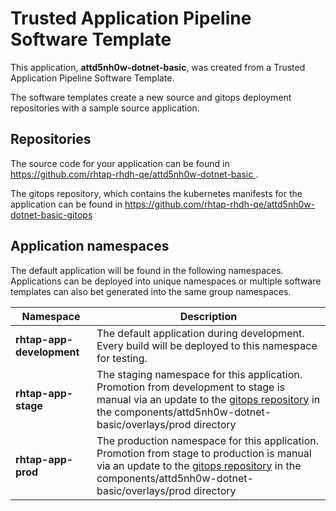 # Trusted Application Pipeline Software Template

This application, **attd5nh0w-dotnet-basic**, was created from a Trusted Application Pipeline Software Template.

The software templates create a new source and gitops deployment repositories with a sample source application. 

## Repositories

The source code for your application can be found in [https://github.com/rhtap-rhdh-qe/attd5nh0w-dotnet-basic ](https://github.com/rhtap-rhdh-qe/attd5nh0w-dotnet-basic ).
 
The gitops repository, which contains the kubernetes manifests for the application can be found in 
[https://github.com/rhtap-rhdh-qe/attd5nh0w-dotnet-basic-gitops ](https://github.com/rhtap-rhdh-qe/attd5nh0w-dotnet-basic-gitops ) 

## Application namespaces 

The default application will be found in the following namespaces. Applications can be deployed into unique namespaces or multiple software templates can also bet generated into the same group namespaces.  

|  Namespace   |  Description   |  
| -------- | -------- |   
| **rhtap-app-development** | The default application during development. Every build will be deployed to this namespace for testing. | 
| **rhtap-app-stage** | The staging namespace for this application. Promotion from development to stage is manual via an update to the [gitops repository](https://github.com/rhtap-rhdh-qe/attd5nh0w-dotnet-basic-gitops ) in the components/attd5nh0w-dotnet-basic/overlays/prod directory |  
| **rhtap-app-prod** | The production namespace for this application. Promotion from stage to production is manual via an update to the [gitops repository](https://github.com/rhtap-rhdh-qe/attd5nh0w-dotnet-basic-gitops ) in the components/attd5nh0w-dotnet-basic/overlays/prod directory | 